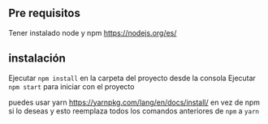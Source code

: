 ## Pre requisitos
Tener instalado node y npm https://nodejs.org/es/ 
## instalación
Ejecutar `npm install` en la carpeta del proyecto desde la consola
Ejecutar `npm start` para iniciar con el proyecto

puedes usar yarn https://yarnpkg.com/lang/en/docs/install/ en vez de npm si lo deseas y esto reemplaza todos los comandos anteriores de `npm` a `yarn`
